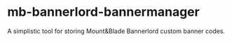 # mb-bannerlord-bannermanager
A simplistic tool for storing Mount&amp;Blade Bannerlord custom banner codes.
